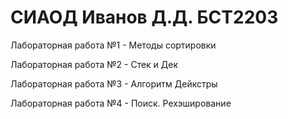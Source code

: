# СИАОД Иванов Д.Д. БСТ2203
Лабораторная работа №1 - Методы сортировки

Лабораторная работа №2 - Стек и Дек

Лабораторная работа №3 - Алгоритм Дейкстры

Лабораторная работа №4 - Поиск. Рехэширование
